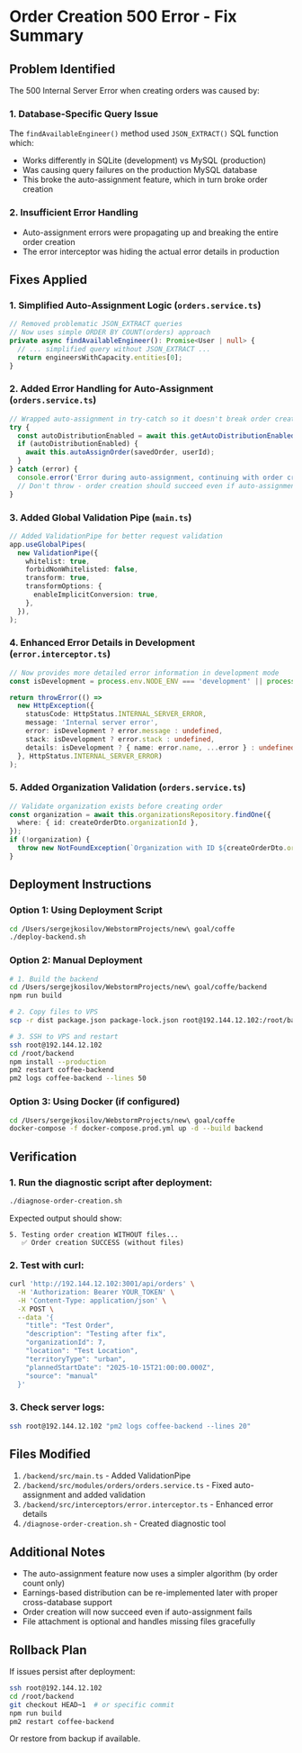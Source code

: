 # Order Creation 500 Error - Fix Summary

## Problem Identified

The 500 Internal Server Error when creating orders was caused by:

### 1. **Database-Specific Query Issue**
The `findAvailableEngineer()` method used `JSON_EXTRACT()` SQL function which:
- Works differently in SQLite (development) vs MySQL (production)
- Was causing query failures on the production MySQL database
- This broke the auto-assignment feature, which in turn broke order creation

### 2. **Insufficient Error Handling**
- Auto-assignment errors were propagating up and breaking the entire order creation
- The error interceptor was hiding the actual error details in production

## Fixes Applied

### 1. **Simplified Auto-Assignment Logic** (`orders.service.ts`)
```typescript
// Removed problematic JSON_EXTRACT queries
// Now uses simple ORDER BY COUNT(orders) approach
private async findAvailableEngineer(): Promise<User | null> {
  // ... simplified query without JSON_EXTRACT ...
  return engineersWithCapacity.entities[0];
}
```

### 2. **Added Error Handling for Auto-Assignment** (`orders.service.ts`)
```typescript
// Wrapped auto-assignment in try-catch so it doesn't break order creation
try {
  const autoDistributionEnabled = await this.getAutoDistributionEnabled();
  if (autoDistributionEnabled) {
    await this.autoAssignOrder(savedOrder, userId);
  }
} catch (error) {
  console.error('Error during auto-assignment, continuing with order creation:', error);
  // Don't throw - order creation should succeed even if auto-assignment fails
}
```

### 3. **Added Global Validation Pipe** (`main.ts`)
```typescript
// Added ValidationPipe for better request validation
app.useGlobalPipes(
  new ValidationPipe({
    whitelist: true,
    forbidNonWhitelisted: false,
    transform: true,
    transformOptions: {
      enableImplicitConversion: true,
    },
  }),
);
```

### 4. **Enhanced Error Details in Development** (`error.interceptor.ts`)
```typescript
// Now provides more detailed error information in development mode
const isDevelopment = process.env.NODE_ENV === 'development' || process.env.NODE_ENV !== 'production';

return throwError(() =>
  new HttpException({
    statusCode: HttpStatus.INTERNAL_SERVER_ERROR,
    message: 'Internal server error',
    error: isDevelopment ? error.message : undefined,
    stack: isDevelopment ? error.stack : undefined,
    details: isDevelopment ? { name: error.name, ...error } : undefined,
  }, HttpStatus.INTERNAL_SERVER_ERROR)
);
```

### 5. **Added Organization Validation** (`orders.service.ts`)
```typescript
// Validate organization exists before creating order
const organization = await this.organizationsRepository.findOne({
  where: { id: createOrderDto.organizationId },
});
if (!organization) {
  throw new NotFoundException(`Organization with ID ${createOrderDto.organizationId} not found`);
}
```

## Deployment Instructions

### Option 1: Using Deployment Script
```bash
cd /Users/sergejkosilov/WebstormProjects/new\ goal/coffe
./deploy-backend.sh
```

### Option 2: Manual Deployment
```bash
# 1. Build the backend
cd /Users/sergejkosilov/WebstormProjects/new\ goal/coffe/backend
npm run build

# 2. Copy files to VPS
scp -r dist package.json package-lock.json root@192.144.12.102:/root/backend/

# 3. SSH to VPS and restart
ssh root@192.144.12.102
cd /root/backend
npm install --production
pm2 restart coffee-backend
pm2 logs coffee-backend --lines 50
```

### Option 3: Using Docker (if configured)
```bash
cd /Users/sergejkosilov/WebstormProjects/new\ goal/coffe
docker-compose -f docker-compose.prod.yml up -d --build backend
```

## Verification

### 1. Run the diagnostic script after deployment:
```bash
./diagnose-order-creation.sh
```

Expected output should show:
```
5. Testing order creation WITHOUT files...
   ✅ Order creation SUCCESS (without files)
```

### 2. Test with curl:
```bash
curl 'http://192.144.12.102:3001/api/orders' \
  -H 'Authorization: Bearer YOUR_TOKEN' \
  -H 'Content-Type: application/json' \
  -X POST \
  --data '{
    "title": "Test Order",
    "description": "Testing after fix",
    "organizationId": 7,
    "location": "Test Location",
    "territoryType": "urban",
    "plannedStartDate": "2025-10-15T21:00:00.000Z",
    "source": "manual"
  }'
```

### 3. Check server logs:
```bash
ssh root@192.144.12.102 "pm2 logs coffee-backend --lines 20"
```

## Files Modified

1. `/backend/src/main.ts` - Added ValidationPipe
2. `/backend/src/modules/orders/orders.service.ts` - Fixed auto-assignment and added validation
3. `/backend/src/interceptors/error.interceptor.ts` - Enhanced error details
4. `/diagnose-order-creation.sh` - Created diagnostic tool

## Additional Notes

- The auto-assignment feature now uses a simpler algorithm (by order count only)
- Earnings-based distribution can be re-implemented later with proper cross-database support
- Order creation will now succeed even if auto-assignment fails
- File attachment is optional and handles missing files gracefully

## Rollback Plan

If issues persist after deployment:

```bash
ssh root@192.144.12.102
cd /root/backend
git checkout HEAD~1  # or specific commit
npm run build
pm2 restart coffee-backend
```

Or restore from backup if available.

